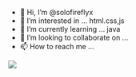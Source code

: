 - 👋 Hi, I’m @solofireflyx
- 👀 I’m interested in ...
html.css,js
- 🌱 I’m currently learning ...
java
- 💞️ I’m looking to collaborate on ...
- 📫 How to reach me ...
<img src="https://discord.c99.nl/widget/theme-1/811830337923055636.png">
<!---
solofireflyx/solofireflyx is a ✨ special ✨ repository because its `README.md` (this file) appears on your GitHub profile.
You can click the Preview link to take a look at your changes.
--->
